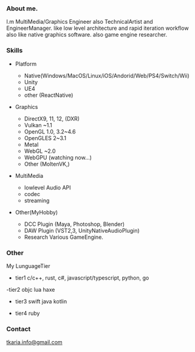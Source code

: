 ### About me.

I.m MultiMedia/Graphics Engineer also TechnicalArtist and EngineerManager.
like low level architecture and rapid iteration workflow also like native graphics software.
also game engine researcher.

### Skills

- Platform
  - Native(Windows/MacOS/Linux/iOS/Andorid/Web/PS4/Switch/Wii)
  - Unity
  - UE4
  - other (ReactNative)

- Graphics
  - DirectX9, 11, 12, (DXR)
  - Vulkan ~1.1
  - OpenGL 1.0, 3.2~4.6
  - OpenGLES 2~3.1
  - Metal
  - WebGL ~2.0
  - WebGPU (watching now...)
  - Other (MoltenVK,)
  
- MultiMedia
  - lowlevel Audio API
  - codec
  - streaming

- Other(MyHobby)
  - DCC Plugin (Maya, Photoshop, Blender)
  - DAW Plugin (VST2,3, UnityNativeAudioPlugin)
  - Research Various GameEngine.

### Other

My LunguageTier

- tier1
c/c++, rust, c#, javascript/typescript, python, go

-tier2
objc lua haxe

- tier3
swift java kotlin

- tier4
ruby

### Contact

tkaria.info@gmail.com

<!--
**TK-Aria/TK-Aria** is a ✨ _special_ ✨ repository because its `README.md` (this file) appears on your GitHub profile.

Here are some ideas to get you started:

- 🔭 I’m currently working on ...
- 🌱 I’m currently learning ...
- 👯 I’m looking to collaborate on ...
- 🤔 I’m looking for help with ...
- 💬 Ask me about ...
- 📫 How to reach me: ...
- 😄 Pronouns: ...
- ⚡ Fun fact: ...
-->
